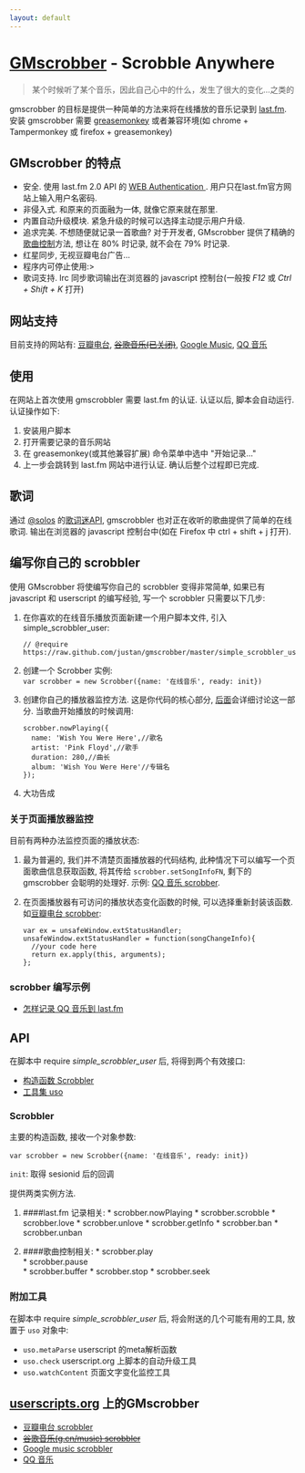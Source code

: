 ```yaml
---
layout: default
---
```


# [GMscrobber](http://justan.github.com/gmscrobber/) - Scrobble Anywhere

>某个时候听了某个音乐，因此自己心中的什么，发生了很大的变化…之类的

gmscrobber 的目标是提供一种简单的方法来将在线播放的音乐记录到 [last.fm](http://last.fm).
安装 gmscrobber 需要 [greasemonkey](http://www.greasespot.net/) 或者兼容环境(如 chrome + Tampermonkey 或 firefox + greasemonkey)

## GMscrobber 的特点
  
  * 安全. 使用 last.fm 2.0 API 的 [WEB Authentication ](http://cn.last.fm/api/webauth). 用户只在last.fm官方网站上输入用户名密码.
  * 非侵入式. 和原来的页面融为一体, 就像它原来就在那里.
  * 内置自动升级模块. 紧急升级的时候可以选择主动提示用户升级.
  * 追求完美. 不想随便就记录一首歌曲? 对于开发者, GMscrobber 提供了精确的[歌曲控制](#歌曲控制相关)方法, 想让在 80% 时记录, 就不会在 79% 时记录.
  * 红星同步, 无视豆瓣电台广告...
  * 程序内可停止使用:>
  * 歌词支持. lrc 同步歌词输出在浏览器的 javascript 控制台(一般按 _F12_ 或 _Ctrl + Shift + K_ 打开)

## 网站支持
目前支持的网站有: [豆瓣电台](http://douban.fm/), [<del>谷歌音乐(已关闭)</del>](http://g.top100.cn/16667639/html/player.html#loaded), [Google Music](http://music.google.com), [QQ 音乐](http://music.qq.com)

## 使用
在网站上首次使用 gmscrobbler 需要 last.fm 的认证. 认证以后, 脚本会自动运行. 认证操作如下:

  1. 安装用户脚本
  2. 打开需要记录的音乐网站
  3. 在 greasemonkey(或其他兼容扩展) 命令菜单中选中 "开始记录..."
  4. 上一步会跳转到 last.fm 网站中进行认证. 确认后整个过程即已完成.
  
## 歌词
通过 [@solos](https://github.com/solos) 的[歌词迷API](http://api.geci.me/en/latest/index.html), gmscrobbler 也对正在收听的歌曲提供了简单的在线歌词. 输出在浏览器的 javascript 控制台中(如在 Firefox 中 ctrl + shift + j 打开).

## 编写你自己的 scrobbler
使用 GMscrobber 将使编写你自己的 scrobbler 变得非常简单, 如果已有 javascript 和 userscript 的编写经验, 写一个 scrobbler 只需要以下几步: 

  1. 在你喜欢的在线音乐播放页面新建一个用户脚本文件, 引入 simple_scrobbler_user:   

         // @require  https://raw.github.com/justan/gmscrobber/master/simple_scrobbler_user.js
   
  2. 创建一个 Scrobber 实例:   
   `var scrobber = new Scrobber({name: '在线音乐', ready: init})`
   
  3. 创建你自己的播放器监控方法. 这是你代码的核心部分, [后面](#关于页面播放器监控)会详细讨论这一部分. 当歌曲开始播放的时候调用:   
     
         scrobber.nowPlaying({
           name: 'Wish You Were Here',//歌名
           artist: 'Pink Floyd',//歌手
           duration: 280,//曲长
           album: 'Wish You Were Here'//专辑名
         });
      
  4. 大功告成

### 关于页面播放器监控
目前有两种办法监控页面的播放状态:
  
  1. 最为普遍的, 我们并不清楚页面播放器的代码结构, 此种情况下可以编写一个页面歌曲信息获取函数, 将其传给  `scrobber.setSongInfoFN`, 剩下的 gmscrobber 会聪明的处理好. 示例: [QQ 音乐 scrobber](https://github.com/justan/gmscrobber/blob/master/qqmusicscrobber.user.js).
  2. 在页面播放器有可访问的播放状态变化函数的时候, 可以选择重新封装该函数. 如[豆瓣电台 scrobber](https://github.com/justan/gmscrobber/blob/master/dbscrobbler.user.js):   

         var ex = unsafeWindow.extStatusHandler;
         unsafeWindow.extStatusHandler = function(songChangeInfo){
           //your code here
           return ex.apply(this, arguments);
         };
    
### scrobber 编写示例

  * [怎样记录 QQ 音乐到 last.fm](http://blog.whosemind.net/blog/2012/06/15/zen-yang-ji-lu-qqyin-le-dao-last-dot-fm/)
  
## API
在脚本中 require *simple_scrobbler_user* 后, 将得到两个有效接口:

  * [构造函数 Scrobbler](#scrobbler)
  * [工具集 uso](#附加工具)

### Scrobbler
主要的构造函数, 接收一个对象参数:

`var scrobber = new Scrobber({name: '在线音乐', ready: init})`

`init`: 取得 sesionid 后的回调

提供两类实例方法.

  1. ####last.fm 记录相关:
    * scrobber.nowPlaying
    * scrobber.scrobble
    * scrobber.love
    * scrobber.unlove
    * scrobber.getInfo
    * scrobber.ban
    * scrobber.unban
    
  2. ####歌曲控制相关: 
    * scrobber.play  
    * scrobber.pause  
    * scrobber.buffer 
    * scrobber.stop 
    * scrobber.seek

### 附加工具
在脚本中 require *simple_scrobbler_user* 后, 将会附送的几个可能有用的工具, 放置于 `uso` 对象中: 

  * `uso.metaParse` userscript 的meta解析函数
  * `uso.check` userscript.org 上脚本的自动升级工具
  * `uso.watchContent` 页面文字变化监控工具
  
## [userscripts.org](https://userscripts.org/) 上的GMscrobber

  * [豆瓣电台 scrobbler](https://userscripts.org/scripts/show/98833)
  * [<del>谷歌音乐(g.cn/music) scrobbler</del>](https://userscripts.org/scripts/show/92863)
  * [Google music scrobbler](https://userscripts.org/scripts/show/111546)
  * [QQ 音乐](https://userscripts.org/scripts/show/136050)
